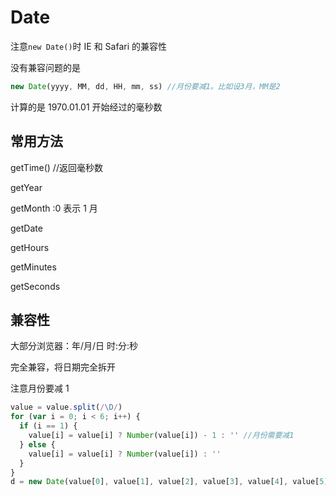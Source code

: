 # Date

注意`new Date()`时 IE 和 Safari 的兼容性

没有兼容问题的是

```js
new Date(yyyy, MM, dd, HH, mm, ss) //月份要减1。比如设3月，MM是2
```

计算的是 1970.01.01 开始经过的毫秒数

## 常用方法

getTime() //返回毫秒数

getYear

getMonth :0 表示 1 月

getDate

getHours

getMinutes

getSeconds

## 兼容性

大部分浏览器：年/月/日 时:分:秒

完全兼容，将日期完全拆开

注意月份要减 1

```js
value = value.split(/\D/)
for (var i = 0; i < 6; i++) {
  if (i == 1) {
    value[i] = value[i] ? Number(value[i]) - 1 : '' //月份需要减1
  } else {
    value[i] = value[i] ? Number(value[i]) : ''
  }
}
d = new Date(value[0], value[1], value[2], value[3], value[4], value[5])
```
